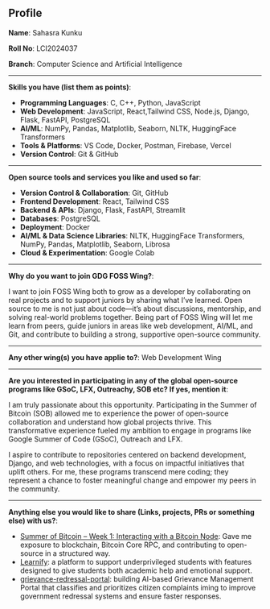 ## <Namw> Profile

**Name**: Sahasra Kunku

**Roll No**: LCI2024037 

**Branch**: Computer Science and Artificial Intelligence

---

**Skills you have (list them as points)**:
- **Programming Languages**: C, C++, Python, JavaScript  
- **Web Development**: JavaScript, React,Tailwind CSS, Node.js, Django, Flask, FastAPI, PostgreSQL
- **AI/ML**: NumPy, Pandas, Matplotlib, Seaborn, NLTK, HuggingFace Transformers
- **Tools & Platforms**: VS Code, Docker, Postman, Firebase, Vercel
- **Version Control**: Git & GitHub

---

**Open source tools and services you like and used so far**:
- **Version Control & Collaboration**: Git, GitHub  
- **Frontend Development**: React, Tailwind CSS  
- **Backend & APIs**: Django, Flask, FastAPI, Streamlit  
- **Databases**: PostgreSQL  
- **Deployment**: Docker  
- **AI/ML & Data Science Libraries**: NLTK, HuggingFace Transformers, NumPy, Pandas, Matplotlib, Seaborn, Librosa  
- **Cloud & Experimentation**: Google Colab

---
 
**Why do you want to join GDG FOSS Wing?**: 

I want to join FOSS Wing both to grow as a developer by collaborating on real projects and to support juniors by sharing what I’ve learned. Open source to me is not just about code—it’s about discussions, mentorship, and solving real-world problems together. Being part of FOSS Wing will let me learn from peers, guide juniors in areas like web development, AI/ML, and Git, and contribute to building a strong, supportive open-source community.

---

**Any other wing(s) you have applie to?**: Web Development Wing 

---

**Are you interested in participating in any of the global open-source programs like GSoC, LFX, Outreachy, SOB etc? If yes, mention it**: 

I am truly passionate about this opportunity. Participating in the Summer of Bitcoin (SOB) allowed me to experience the power of open-source collaboration and understand how global projects thrive. This transformative experience fueled my ambition to engage in programs like Google Summer of Code (GSoC), Outreach and LFX. 

I aspire to contribute to repositories centered on backend development, Django, and web technologies, with a focus on impactful initiatives that uplift others. For me, these programs transcend mere coding; they represent a chance to foster meaningful change and empower my peers in the community.

---

**Anything else you would like to share (Links, projects, PRs or something else) with us?**:
- [Summer of Bitcoin – Week 1: Interacting with a Bitcoin Node](https://github.com/SummerOfBitcoin/2025-dev-week-1-interacting-with-a-bitcoin-node-Sahasrakunku6): Gave me exposure to blockchain, Bitcoin Core RPC, and contributing to open-source in a structured way. 
- [Learnify](https://github.com/sahasrakunku6/Learnify): a platform to support underprivileged students with features designed to give students both academic help and emotional support.
- [grievance-redressal-portal](https://github.com/sahasrakunku6/grievance-redressal-portal): building AI-based Grievance Management Portal that classifies and prioritizes citizen complaints iming to improve government redressal systems and ensure faster responses.
